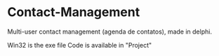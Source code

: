 # Contact-Management
Multi-user contact management (agenda de contatos), made in delphi.

Win32 is the exe file
Code is available in "Project"
